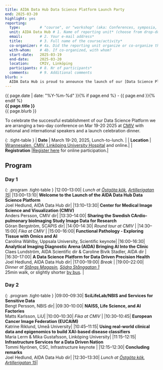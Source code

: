 ```yaml
---
title: AIDA Data Hub Data Science Platform Launch Party
end: 2025-03-20
highlight: yes
reporting:
  type:         # "course", or "workshop" (aka: Conferences, symposia, seminars and workshops)
  unit: AIDA Data Hub # 1. Name of reporting unit* (choose from drop-down menu)
  email:        # 2. Your e-mail address* 	
  title:        # 3. Full name of the course/activity*
  co-organizer: # 4a. Did the reporting unit organize or co-organize the course?* : "The reporting unit was a co-organizer", or "The reporting unit was the main organizer". 	
  with-whom:    # 4b. If co-organized, with whom?
  start-date:   2025-03-19
  end-date:     2025-03-20 	
  location:     CMIV, Linköping
  participants: # 8. Nr of participants*
  comments:     # 9. Additional comments
blurb: >
  AIDA Data Hub is proud to announce the launch of our [Data Science Platform](https://datahub.aida.scilifelab.se/data-science-platform/) which offers a home for your research in Data Driven Precision Health co-located with national and European high-performance compute systems for sensitive data. Our customers include researchers, industry, caregivers and user communities of national significance.
---
```

<span class="small">{{ page.date | date: "%Y-%m-%d" }}{% if page.end %} - {{ page.end }}{% endif %}</span>  
<strong>{{ page.title }}</strong>  
{{ page.blurb }}

To celebrate the successful establishment of our Data Science Platform we are arranging a two-day conference on Mar 19-20 2025 at [CMIV](https://liu.se/en/research/center-for-medical-image-science-and-visualization-cmiv) with national and international speakers and a launch celebration dinner.


{: .tight-table }
| **Date** | March 19-20, 2025, Lunch-to-lunch. |
| **Location** | [Wrannesalen, CMIV, Linköping University Hospital](/about/#visiting-address) and online.|
| **Registration** |[Register here](https://forms.office.com/e/cXmJt5xBb0) for online participation.|

## Program

### Day 1

{: .program .tight-table }
|12:00&ndash;13:00| _Lunch at [Östgöta kök](https://linkoping.ostgotakok.se/), [Artillerigatan 15](https://maps.app.goo.gl/jfCXcfPL5YQTngwYA)_|
|13:00&ndash;13:10|	**Welcome to the Launch of the AIDA Data Hub Data Science Platform** <br/> Joel Hedlund, AIDA Data Hub dir|
|13:10&ndash;13:30|	**Center for Medical Image Science and Visualization (CMIV)** <br/> Anders Persson, CMIV dir|
|13:30&ndash;14:00|	**Sharing the Swedish CArdio-pulmonary bioImaging Study Image Data for Research** <br/> Göran Bergström, SCAPIS dir|
|14:00&ndash;14:30|	_Round tour at CMIV_ |
|14:30&ndash;15:00|	_Fika at CMIV_ |
|15:00&ndash;16:00|	**Functional Pathology - Exploring Tissue with Omics and AI** <br/> Carolina Wählby, Uppsala University, Scientific keynote|
|16:00&ndash;16:30|	**Analytical Imaging Diagnostic Arena (AIDA) Bringing AI Into the Clinic** <br/> Claes Lundström, AIDA Scientific dir & Caroline Bivik Stadler, AIDA dir |
|16:30&ndash;17:00|	**A Data Science Platform for Data Driven Precision Health** <br/> Joel Hedlund, AIDA Data Hub dir|
|17:00&ndash;19:00|	_Break_ |
|19:00&ndash;22:00| _Dinner at [Stångs Magasin](https://stangsmagasin.se/), [Södra Stånggatan 1](https://maps.app.goo.gl/iLfGBJB6AMdfQsSu7)_ <br/> 25min walk, or slightly shorter [by bus](https://maps.app.goo.gl/ZQossuDLfSAAVSEM7). |

### Day 2

{: .program .tight-table }
|09:00&ndash;09:30|	**SciLifeLab/NBIS and Services for Sensitive Data** <br/> Bengt Persson, NBIS dir|
|09:30&ndash;10:00|	**NAISS, Life Science, and AI Factories** <br/> Matts Karlsson, LiU|
|10:00&ndash;10:30| _Fika at CMIV_ |
|10:30&ndash;10:45| **European Cancer Image Federation (EUCAIM)** <br/> Katrine Riklund, Umeå University|
|10:45&ndash;11:15| **Using real-world clinical data and epigenomics to build XAI-based disease classifiers** <br/> Maria Lerm & Mika Gustafsson, Linköping University|
|11:15&ndash;12:15| **Infrastructure Services for a Data Driven Nation** <br/> Tommi Nyrönen, CSC, Infrastructure keynote |
|12:15&ndash;12:30| **Concluding remarks** <br/> Joel Hedlund, AIDA Data Hub dir|
|12:30&ndash;13:30| _Lunch at [Östgöta kök](https://linkoping.ostgotakok.se/), [Artillerigatan 15](https://maps.app.goo.gl/jfCXcfPL5YQTngwYA)_|

